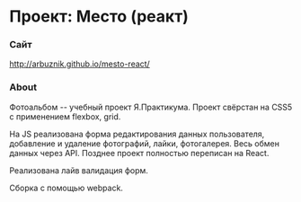 # Проект: Место (реакт)

### Сайт

http://arbuznik.github.io/mesto-react/

### About

Фотоальбом -- учебный проект Я.Практикума. Проект свёрстан на CSS5 с применением flexbox, grid. 

На JS реализована форма редактирования данных пользователя, добавление и удаление фотографий, лайки, фотогалерея. Весь обмен данных через API. Позднее проект полностью переписан на React.

Реализована лайв валидация форм.

Сборка с помощью webpack.